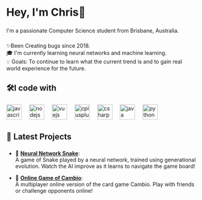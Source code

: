 <h1 align="left">Hey, I'm Chris👋</h1>

###

<p align="left">I'm a passionate Computer Science student from Brisbane, Australia.</p>

###

<p align="left">✨Been Creating bugs since 2018.<br>🎓 I'm currently learning neural networks and machine learning.<br>💡 Goals: To continue to learn what the current trend is and to gain real world experience for the future.</p>

###

<h2 align="left">🛠️I code with</h2>

###

<div align="left">
  <img src="https://cdn.jsdelivr.net/gh/devicons/devicon/icons/javascript/javascript-original.svg" height="40" alt="javascript logo"  />
  <img width="12" />
  <img src="https://cdn.jsdelivr.net/gh/devicons/devicon/icons/nodejs/nodejs-original.svg" height="40" alt="nodejs logo"  />
  <img width="12" />
  <img src="https://cdn.jsdelivr.net/gh/devicons/devicon/icons/vuejs/vuejs-original.svg" height="40" alt="vuejs logo"  />
  <img width="12" />
  <img src="https://cdn.jsdelivr.net/gh/devicons/devicon/icons/cplusplus/cplusplus-original.svg" height="40" alt="cplusplus logo"  />
  <img width="12" />
  <img src="https://cdn.jsdelivr.net/gh/devicons/devicon/icons/csharp/csharp-original.svg" height="40" alt="csharp logo"  />
  <img width="12" />
  <img src="https://cdn.jsdelivr.net/gh/devicons/devicon/icons/java/java-original.svg" height="40" alt="java logo"  />
  <img width="12" />
  <img src="https://cdn.jsdelivr.net/gh/devicons/devicon/icons/python/python-original.svg" height="40" alt="python logo"  />
</div>

###

<h2 align="left">🧠 Latest Projects</h2>

###

- 🐍 [**Neural Network Snake**](https://github.com/yourusername/neural-network-snake):  
  A game of Snake played by a neural network, trained using generational evolution. Watch the AI improve as it learns to navigate the game board!  

- 🎴 [**Online Game of Cambio**](https://github.com/yourusername/online-kambio):  
  A multiplayer online version of the card game Cambio. Play with friends or challenge opponents online!  
